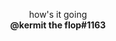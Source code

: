 <p align="center">
  how's it going
  <br>
    <strong>
      @kermit the flop#1163
    </strong>
  </br>
</p>
